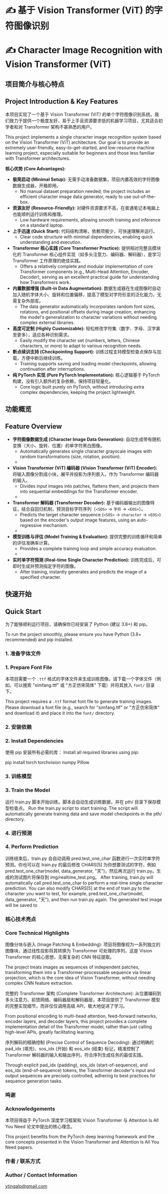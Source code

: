 # ✍️ 基于 Vision Transformer (ViT) 的字符图像识别
# ✍️ Character Image Recognition with Vision Transformer (ViT)

## 项目简介与核心特点
## Project Introduction & Key Features

本项目实现了一个基于 Vision Transformer (ViT) 的单个字符图像识别系统。我们致力于提供一个极度友好、易于上手且资源要求低的机器学习项目，尤其适合初学者和对 Transformer 架构不甚熟悉的用户。

This project implements a single character image recognition system based on the Vision Transformer (ViT) architecture. Our goal is to provide an extremely user-friendly, easy-to-get-started, and low-resource machine learning project, especially suitable for beginners and those less familiar with Transformer architectures.

**核心优势 (Core Advantages):**

*   **极简启动 (Minimal Setup):** 无需手动准备数据集，项目内置高效的字符图像数据生成器，开箱即用。
    *   No manual dataset preparation needed; the project includes an efficient character image data generator, ready to use out-of-the-box.
*   **资源友好 (Resource-Friendly):** 对硬件资源要求不高，在普通笔记本电脑上也能顺利运行训练和推理。
    *   Low hardware requirements, allowing smooth training and inference on a standard laptop.
*   **上手迅速 (Quick Start):** 代码结构清晰，依赖项极少，可快速理解并运行。
    *   Clear code structure with minimal dependencies, enabling quick understanding and execution.
*   **Transformer 核心实践 (Core Transformer Practice):** 提供相对完整且模块化的 Transformer 核心组件实现（如多头注意力、编码器、解码器），是学习 Transformer 工作原理的绝佳实践。
    *   Offers a relatively complete and modular implementation of core Transformer components (e.g., Multi-Head Attention, Encoder, Decoder), serving as an excellent practical guide for understanding how Transformers work.
*   **内置数据增强 (Built-in Data Augmentation):** 数据生成器在生成图像时自动加入随机字体大小、旋转和位置偏移，提高了模型对字符形变的泛化能力，无需复杂外部库。
    *   The data generator automatically incorporates random font sizes, rotations, and positional offsets during image creation, enhancing the model's generalization to character variations without needing complex external libraries.
*   **高度可定制 (Highly Customizable):** 轻松修改字符集（数字、字母、汉字甚至更多），适应各种识别需求。
    *   Easily modify the character set (numbers, letters, Chinese characters, or more) to adapt to various recognition needs.
*   **断点续训支持 (Checkpointing Support):** 训练过程支持模型检查点保存与加载，方便中断后继续训练。
    *   Training supports saving and loading model checkpoints, allowing continuation after interruptions.
*   **纯 PyTorch 实现 (Pure PyTorch Implementation):** 核心逻辑基于 PyTorch 构建，没有引入额外的复杂依赖，保持项目轻量化。
    *   Core logic built purely on PyTorch, without introducing extra complex dependencies, keeping the project lightweight.

## 功能概览
## Feature Overview

*   **字符图像数据生成 (Character Image Data Generation):** 自动生成带有随机变换（大小、旋转、位置）的单字符黑白图像。
    *   Automatically generates single character grayscale images with random transformations (size, rotation, position).
    *   
*   **Vision Transformer (ViT) 编码器 (Vision Transformer (ViT) Encoder):** 将输入图像分割成小块，展平并投影为序列嵌入，作为 Transformer 编码器的输入。
    *   Divides input images into patches, flattens them, and projects them into sequential embeddings for the Transformer encoder.
    *   
*   **Transformer 解码器 (Transformer Decoder):** 基于编码器输出的图像特征，结合自回归机制，预测目标字符序列（`<SOS>` -> `字符` -> `<EOS>`）。
    *   Predicts the target character sequence (`<SOS>` -> `character` -> `<EOS>`) based on the encoder's output image features, using an auto-regressive mechanism.
    *   
*   **模型训练与评估 (Model Training & Evaluation):** 提供完整的训练循环和简单的评估准确率计算。
    *   Provides a complete training loop and simple accuracy evaluation.
    *   
*   **实时单字符预测 (Real-time Single Character Prediction):** 训练完成后，可即时生成并预测指定字符的图像。
    *   After training, instantly generates and predicts the image of a specified character.

## 快速开始
## Quick Start

为了能够顺利运行项目，请确保你已经安装了 Python (建议 3.8+) 和 pip。

To run the project smoothly, please ensure you have Python (3.8+ recommended) and pip installed.

### 1. 准备字体文件
### 1. Prepare Font File

本项目需要一个 `.ttf` 格式的字体文件来生成训练图像。请下载一个字体文件（例如，可以搜索 "simfang.ttf" 或 "方正仿宋简体" 下载）并将其放入 `font/` 目录下。

This project requires a `.ttf` format font file to generate training images. Please download a font file (e.g., search for "simfang.ttf" or "方正仿宋简体" and download it) and place it into the `font/` directory.

### 2. 安装依赖
### 2. Install Dependencies

使用 pip 安装所有必需的库：
Install all required libraries using pip:

pip install torch torchvision numpy Pillow

### 3. 训练模型
### 3. Train the Model
运行 train.py 脚本开始训练。脚本会自动生成训练数据，并在 pth/ 目录下保存模型检查点。
Run the train.py script to start training. The script will automatically generate training data and save model checkpoints in the pth/ directory.

### 4. 进行预测
### 4. Perform Prediction
训练结束后，train.py 会自动调用 pred.test_one_char 函数进行一次实时单字符预测。你也可以在 train.py 的最后修改 CHARS[5] 为你想要测试的字符，例如 pred.test_one_char(model, data_generator, "天")，然后再次运行 train.py。生成的测试图片将保存到 img/realtime_test.png。
After training, train.py will automatically call pred.test_one_char to perform a real-time single character prediction. You can also modify CHARS[5] at the end of train.py to the character you want to test, for example, pred.test_one_char(model, data_generator, "天"), and then run train.py again. The generated test image will be saved to


### 核心技术亮点
### Core Technical Highlights

图像分块与嵌入 (Image Patching & Embedding): 项目将图像视为一系列独立的图像块，通过线性投影将其转换为 Transformer 可处理的序列，这是 Vision Transformer 的核心思想，无需复杂的 CNN 特征提取。

The project treats images as sequences of independent patches, transforming them into a Transformer-processable sequence via linear projection, which is the core idea of Vision Transformer, without needing complex CNN feature extraction.

完整的 Transformer 架构 (Complete Transformer Architecture): 从位置编码到多头注意力、前馈网络、编码器层和解码器层，本项目提供了 Transformer 模型的完整实现细节，而非仅仅调用高级 API，极大地促进了学习。

From positional encoding to multi-head attention, feed-forward networks, encoder layers, and decoder layers, this project provides a complete implementation detail of the Transformer model, rather than just calling high-level APIs, greatly facilitating learning.

序列解码的精确控制 (Precise Control of Sequence Decoding): 通过明确的 pad_idx (填充)、sos_idx (开始) 和 eos_idx (结束) 标记，精准控制了 Transformer 解码器的输入和输出序列，符合序列生成任务的最佳实践。

Through explicit pad_idx (padding), sos_idx (start-of-sequence), and eos_idx (end-of-sequence) tokens, the Transformer decoder's input and output sequences are precisely controlled, adhering to best practices for sequence generation tasks.
### 鸣谢
### Acknowledgements
本项目得益于 PyTorch 深度学习框架和 Vision Transformer 与 Attention Is All You Need 论文中提出的核心理念。

This project benefits from the PyTorch deep learning framework and the core concepts presented in the Vision Transformer and Attention Is All You Need papers.

### 作者 / 联系方式
### Author / Contact Information
ytingalp@gmail.com
